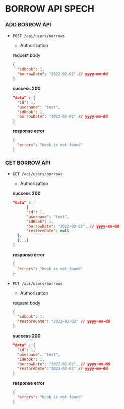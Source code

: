 # BORROW API SPECH

### ADD BORROW API

- `POST /api/users/borrows`

  - Authorization

  request body

  ```json
  {
    "idbook": 1,
    "borrowDate": "2022-02-02" // yyyy-mm-dd
  }
  ```

  **success 200**

  ```json
  "data" : {
    "id": 1,
    "username": "test",
    "idBook": 1,
    "borrowDate": "2022-02-02" // yyyy-mm-dd
  }
  ```

  **response error**

  ```json
  {
    "errors": "book is not found"
  }
  ```

### GET BORROW API

- `GET /api/users/borrows`

  - Authorization

  **success 200**

  ```json
  "data" : [
        {
        "id": 1,
        "username": "test",
        "idBook": 1,
        "borrowDate": "2022-02-02", // yyyy-mm-dd
        "restoreDate": null
    },
    {...}
  ]
  ```

  **response error**

  ```json
  {
    "errors": "book is not found"
  }
  ```

- `PUT /api/users/borrows`

  - Authorization

  request body

  ```json
  {
    "idbook": 1,
    "restoreDate": "2022-02-02" // yyyy-mm-dd
  }
  ```

  **success 200**

  ```json
  "data" : {
    "id": 1,
    "username": "test",
    "idBook": 1,
    "borrowDate": "2022-02-02", // yyyy-mm-dd
    "restoreDate":"2023-02-02" // yyyy-mm-dd
  }
  ```

  **response error**

  ```json
  {
    "errors": "book is not found"
  }
  ```

